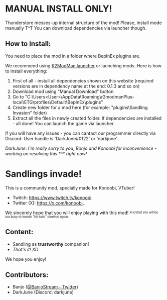 # MANUAL INSTALL ONLY!
Thunderstore messes-up internal structure of the mod!
Please, install mode manually T^T
You can download dependencies via launcher though.

## How to install:
You need to place the mod in a folder where BepInEx plugins are.

We recommend using [R2ModMan launcher](https://thunderstore.io/c/enter-the-gungeon/p/ebkr/r2modman/) or launching mods.
Here is how to install everything:
1. First of all - install all dependencies shown on this website (required versions are in dependency name at the end: 0.1.3 and so on)
2. Download mod using "Manual Download" button.
3. Go to "C:\Users\<User>\AppData\Roaming\r2modmanPlus-local\ETG\profiles\Default\BepInEx\plugins"
4. Create new folder for a mod here (for example: "plugins\Sandling Invasion" folder)
5. Extract all the files in newly created folder.
If dependencies are installed - all done!
You can launch the game via launcher.

If you will have any issues - you can cantact our programmer directly via Discord:
User handle is 'DarkJune#0122' or 'darkjune'.

*DarkJune: I'm really sorry to you, Bonjo and Konoobi for inconvenience -  working on resolving this \*^\* right now!*

# Sandlings invade!
This is a community mod, specially made for Konoobi, VTuber!
- Twitch: https://www.twitch.tv/konoobi
- Twitter (X): https://x.com/konoobi_

We sincerely hope that you will enjoy playing with this mod!
<sup><sub><i>
And that she will be too busy to invade "No kobi" channel again.
</sub></sup></i>

## Content:
- Sandling as **trustworthy** companion!
- *That's it! XD*

We hope you enjoy!

## Contributors:
- Banjo ([@BanjoStream - Twitter](https://x.com/BanjoStream))
- DarkJune (Discord: darkjune)
